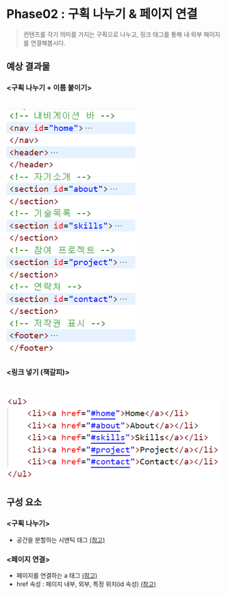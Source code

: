 # **Phase02** : 구획 나누기 & 페이지 연결
> 컨텐츠를 각기 의미를 가지는 구획으로 나누고, 링크 태그를 통해 내·외부 페이지를 연결해봅시다.
## **예상 결과물**
### **<구획 나누기 + 이름 붙이기>**
![구획 나누기](img/img01.png)
===
### **<링크 넣기 (책갈피)>**
![링크 넣기](img/img02.png)
===
## **구성 요소**
### <구획 나누기>
- 공간을 분할하는 시맨틱 태그 [(참고)](http://tcpschool.com/html/html5_element_semantic)
### <페이지 연결>
- 페이지를 연결하는 a 태그 [(참고)](https://ofcourse.kr/html-course/a-%ED%83%9C%EA%B7%B8)
- href 속성 : 페이지 내부, 외부, 특정 위치(id 속성) [(참고)](https://www.w3schools.com/tags/att_a_href.asp)